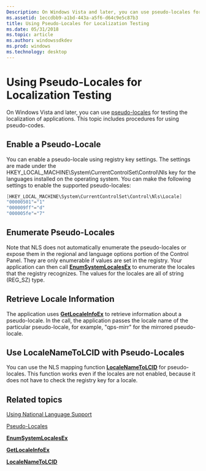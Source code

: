 ```yaml
---
Description: On Windows Vista and later, you can use pseudo-locales for testing the localization of applications. This topic includes procedures for using pseudo-codes.
ms.assetid: 1eccdbb9-a1bd-443a-a5f6-d64c9e5c87b3
title: Using Pseudo-Locales for Localization Testing
ms.date: 05/31/2018
ms.topic: article
ms.author: windowssdkdev
ms.prod: windows
ms.technology: desktop
---
```


# Using Pseudo-Locales for Localization Testing

On Windows Vista and later, you can use [pseudo-locales](pseudo-locales.md) for testing the localization of applications. This topic includes procedures for using pseudo-codes.

## Enable a Pseudo-Locale

You can enable a pseudo-locale using registry key settings. The settings are made under the HKEY\_LOCAL\_MACHINE\\System\\CurrentControlSet\\Control\\Nls key for the languages installed on the operating system. You can make the following settings to enable the supported pseudo-locales:


```C++
[HKEY_LOCAL_MACHINE\System\CurrentControlSet\Control\Nls\Locale]
"00000501"="1"
"000009ff"="d"
"000005fe"="7"
```



## Enumerate Pseudo-Locales

Note that NLS does not automatically enumerate the pseudo-locales or expose them in the regional and language options portion of the Control Panel. They are only enumerable if values are set in the registry. Your application can then call [**EnumSystemLocalesEx**](/windows/win32/Winnls/nf-winnls-enumsystemlocalesex?branch=master) to enumerate the locales that the registry recognizes. The values for the locales are all of string (REG\_SZ) type.

## Retrieve Locale Information

The application uses [**GetLocaleInfoEx**](/windows/win32/Winnls/nf-winnls-getlocaleinfoex?branch=master) to retrieve information about a pseudo-locale. In the call, the application passes the locale name of the particular pseudo-locale, for example, "qps-mirr" for the mirrored pseudo-locale.

## Use LocaleNameToLCID with Pseudo-Locales

You can use the NLS mapping function [**LocaleNameToLCID**](/windows/win32/Winnls/nf-winnls-localenametolcid?branch=master) for pseudo-locales. This function works even if the locales are not enabled, because it does not have to check the registry key for a locale.

## Related topics

<dl> <dt>

[Using National Language Support](using-national-language-support.md)
</dt> <dt>

[Pseudo-Locales](pseudo-locales.md)
</dt> <dt>

[**EnumSystemLocalesEx**](/windows/win32/Winnls/nf-winnls-enumsystemlocalesex?branch=master)
</dt> <dt>

[**GetLocaleInfoEx**](/windows/win32/Winnls/nf-winnls-getlocaleinfoex?branch=master)
</dt> <dt>

[**LocaleNameToLCID**](/windows/win32/Winnls/nf-winnls-localenametolcid?branch=master)
</dt> </dl>

 

 




